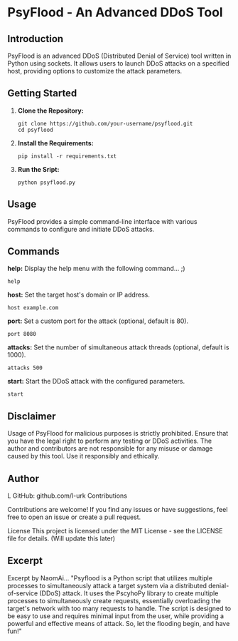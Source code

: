 # PsyFlood - An Advanced DDoS Tool

## Introduction

PsyFlood is an advanced DDoS (Distributed Denial of Service) tool written in Python using sockets. It allows users to launch DDoS attacks on a specified host, providing options to customize the attack parameters.

## Getting Started

1. **Clone the Repository:**
   ```shell with git (linux or windows)
   git clone https://github.com/your-username/psyflood.git
   cd psyflood

2. **Install the Requirements:**
   ```shell
   pip install -r requirements.txt
   
3. **Run the Sript:**
   ```shell
   python psyflood.py

## Usage
PsyFlood provides a simple command-line interface with various commands to configure and initiate DDoS attacks.
## Commands
**help:**
Display the help menu with the following command... ;)
  ```shell
  help
```
**host:**
Set the target host's domain or IP address.
  ```shell
  host example.com
```
**port:**
Set a custom port for the attack (optional, default is 80).
  ```shell
  port 8080
```
**attacks:**
Set the number of simultaneous attack threads (optional, default is 1000).
  ```shell
  attacks 500
```
**start:**
Start the DDoS attack with the configured parameters.
  ```shell
  start
```
## Disclaimer
Usage of PsyFlood for malicious purposes is strictly prohibited. Ensure that you have the legal right to perform any testing or DDoS activities. The author and contributors are not responsible for any misuse or damage caused by this tool. Use it responsibly and ethically.

## Author
L
GitHub: github.com/l-urk
Contributions

Contributions are welcome! If you find any issues or have suggestions, feel free to open an issue or create a pull request.

License
This project is licensed under the MIT License - see the LICENSE file for details. (Will update this later)

## Excerpt
Excerpt by NaomAi...
"Psyflood is a Python script that utilizes multiple processes to simultaneously attack a target system via a distributed denial-of-service (DDoS) attack. It uses the PscyhoPy library to create multiple processes to simultaneously create requests, essentially overloading the target's network with too many requests to handle. The script is designed to be easy to use and requires minimal input from the user, while providing a powerful and effective means of attack. So, let the flooding begin, and have fun!"
